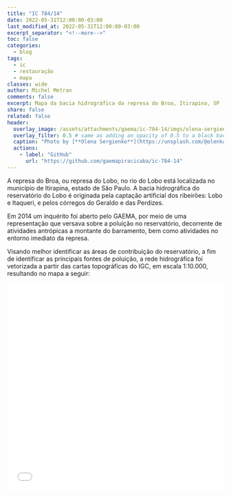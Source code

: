 ```yaml
---
title: "IC 784/14"
date: 2022-05-31T12:00:00-03:00
last_modified_at: 2022-05-31T12:00:00-03:00
excerpt_separator: "<!--more-->"
toc: false
categories:
  - blog
tags:
  - ic
  - restauração
  - mapa
classes: wide
author: Michel Metran
comments: false
excerpt: Mapa da bacia hidrográfica da represa do Broa, Itirapina, SP
share: false
related: false
header:
  overlay_image: /assets/attachments/gaema/ic-784-14/imgs/olena-sergienko.jpg
  overlay_filter: 0.5 # same as adding an opacity of 0.5 to a black background
  caption: "Photo by [**Olena Sergienko**](https://unsplash.com/@olenkasergienko?utm_source=unsplash&utm_medium=referral&utm_content=creditCopyText) on [Unsplash](https://unsplash.com)"
  actions:
    - label: "GitHub"
      url: "https://github.com/gaemapiracicaba/ic-784-14"
---
```


A represa do Broa, ou represa do Lobo, no rio do Lobo está localizada no município de Itirapina, estado de São Paulo. A bacia hidrográfica do reservatório do Lobo é originada pela captação artificial dos ribeirões: Lobo e Itaqueri, e pelos córregos do Geraldo e das Perdizes.

Em 2014 um inquérito foi aberto pelo GAEMA, por meio de uma representação que versava sobre a poluição no reservatório, decorrente de atividades antrópicas a montante do barramento, bem como atividades no entorno imediato da represa.

Visando melhor identificar as áreas de contribuição do reservatório, a fim de identificar as principais fontes de poluição, a rede hidrográfica foi vetorizada a partir das cartas topográficas do IGC, em escala 1:10.000, resultando no mapa a seguir:

<iframe src="attachments/gaema/ic-784-14/data/map.html" width="100%" height="480"  frameborder="0" allowfullscreen></iframe>
